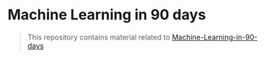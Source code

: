 # Machine Learning in 90 days

> This repository contains material related to [Machine-Learning-in-90-days](https://github.com/krishnaik06/Machine-Learning-in-90-days)
